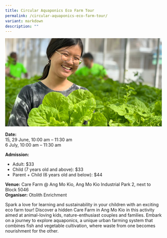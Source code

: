 ```yaml
---
title: Circular Aquaponics Eco Farm Tour
permalink: /circular-aquaponics-eco-farm-tour/
variant: markdown
description: ""
---
```

![Participant smiling in front of vegetables](/images/Tours/Circular_Aquaponics_Eco_Farm.jpg)

**Date:** <br>
15, 29 June, 10:00 am – 11:30 am<br>
6 July, 10:00 am – 11:30 am  <br>

**Admission:** 
* Adult: $33 
* Child (7 years old and above): $33 
* Parent + Child (6 years old and below): $44 <br>

**Venue:** Care Farm @ Ang Mo Kio, Ang Mo Kio Industrial Park 2, next to Block 5046<br>
**Organiser:** Otolith Enrichment 

Spark a love for learning and sustainability in your children with an exciting eco farm tour! Discover a hidden Care Farm in Ang Mo Kio in this activity aimed at animal-loving kids, nature-enthusiast couples and families. Embark on a journey to explore aquaponics, a unique urban farming system that combines fish and vegetable cultivation, where waste from one becomes nourishment for the other.  

<a class="btn-link" target="_blank" href="http://tiny.cc/AquaEcoFarmTour">
	<img src="/images/gogreensg_website-32.png">
</a>

<style>
	.btn-link {
		display: none;
	}
	a.btn-link[target="_blank"]:after {
	display: none;
}
	.btn-link > img {
		width: 100%;
	}
	
</style>